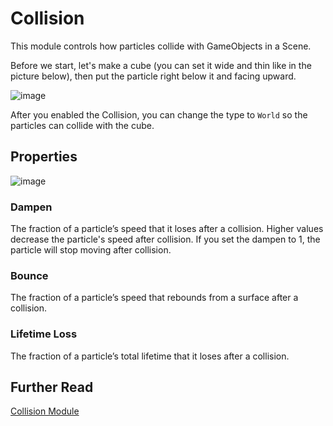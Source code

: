 # Collision

This module controls how particles collide with GameObjects in a Scene.

Before we start, let's make a cube (you can set it wide and thin like in the picture below), then put the particle right below it and facing upward.

![image](https://github.com/cg20231d/unity-graphics-info-mabar/assets/58579201/c86a5d06-d5fe-4290-a4c8-ec78687b63a1)

After you enabled the Collision, you can change the type to `World` so the particles can collide with the cube.

## Properties

![image](https://github.com/cg20231d/unity-graphics-info-mabar/assets/58579201/e35791c1-e37f-40c9-9d45-ced580d45c07)

### Dampen

The fraction of a particle’s speed that it loses after a collision. Higher values decrease the particle's speed after collision. If you set the dampen to 1, the particle will stop moving after collision.

### Bounce

The fraction of a particle’s speed that rebounds from a surface after a collision.

### Lifetime Loss

The fraction of a particle’s total lifetime that it loses after a collision.

## Further Read

[Collision Module](https://docs.unity3d.com/Manual/PartSysCollisionModule.html)
